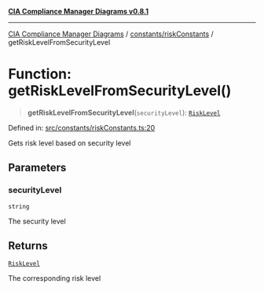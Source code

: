 [**CIA Compliance Manager Diagrams v0.8.1**](../../../README.md)

***

[CIA Compliance Manager Diagrams](../../../modules.md) / [constants/riskConstants](../README.md) / getRiskLevelFromSecurityLevel

# Function: getRiskLevelFromSecurityLevel()

> **getRiskLevelFromSecurityLevel**(`securityLevel`): [`RiskLevel`](../type-aliases/RiskLevel.md)

Defined in: [src/constants/riskConstants.ts:20](https://github.com/Hack23/cia-compliance-manager/blob/aea527f1006de96602c10bb201453301cffe7b07/src/constants/riskConstants.ts#L20)

Gets risk level based on security level

## Parameters

### securityLevel

`string`

The security level

## Returns

[`RiskLevel`](../type-aliases/RiskLevel.md)

The corresponding risk level
